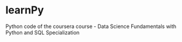 # learnPy
Python code of the coursera course - Data Science Fundamentals with Python and SQL Specialization
